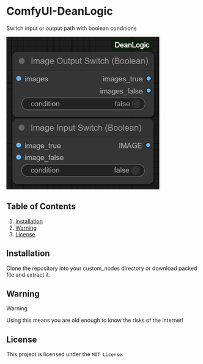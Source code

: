# ComfyUI-DeanLogic
Switch input or output path with boolean conditions

![Nodes](dlnodes.png)

## Table of Contents
1. [Installation](#installation)
2. [Warning](#warning)
3. [License](#license)

## <a name="installation"></a> Installation
Clone the repository into your custom_nodes directory or download packed file and extract it.

## <a name="warning"></a> Warning
> [!WARNING]
> Using this means you are old enough to know the risks of the internet!

## <a name="license"></a> License
This project is licensed under the `MIT License`.